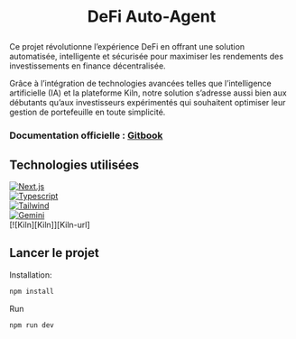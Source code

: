 # <p align="center"> DeFi Auto-Agent </p> </div>

Ce projet révolutionne l’expérience DeFi en offrant une solution automatisée, intelligente et sécurisée pour maximiser les rendements des investissements en finance décentralisée. 

Grâce à l’intégration de technologies avancées telles que l’intelligence artificielle (IA) et la plateforme Kiln, notre solution s’adresse aussi bien aux débutants qu’aux investisseurs expérimentés qui souhaitent optimiser leur gestion de portefeuille en toute simplicité.

### Documentation officielle : [Gitbook](https://wuildo.gitbook.io/defi-auto-agent)

## Technologies utilisées
[![Next.js][Next.js]][Next-url]   
[![Typescript][Typescript]][Typescript-url]   
[![Tailwind][Tailwind]][Tailwind-url]   
[![Gemini][Gemini]][Gemini-url]  
[![Kiln][Kiln]][Kiln-url]   

## Lancer le projet
Installation:
```bash
npm install
```

Run
```bash
npm run dev
```

[Next.js]: https://img.shields.io/badge/Next.js-35495E?style=for-the-badge&logo=nextdotjs&logoColor=fff
[Next-url]: https://nextjs.org/
[Typescript]: https://img.shields.io/badge/TypeScript-3178C6?style=for-the-badge&logo=typescript&logoColor=fff
[Typescript-url]: https://www.typescriptlang.org/
[Tailwind]: https://img.shields.io/badge/Tailwind%20CSS-%2338B2AC.svg?style=for-the-badge&logo=tailwind-css&logoColor=white
[Tailwind-url]: https://tailwindcss.com/
[Gemini]: https://img.shields.io/badge/Google%20Gemini-886FBF?style=for-the-badge&logo=googlegemini&logoColor=fff
[Gemini-url]: https://ai.google.dev/gemini-api/docs
